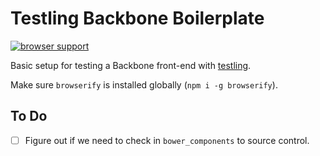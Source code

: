 # Testling Backbone Boilerplate

[![browser support](https://ci.testling.com/testling-backbone-boilerplate/max-by.png)
](https://ci.testling.com/testling-backbone-boilerplate/max-by)

Basic setup for testing a Backbone front-end with [testling](https://github.com/substack/testling).

Make sure `browserify` is installed globally (`npm i -g browserify`).

## To Do
- [ ] Figure out if we need to check in `bower_components` to source control.

